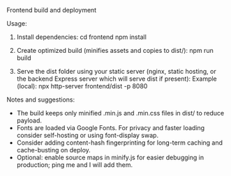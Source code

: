 Frontend build and deployment

Usage:

1. Install dependencies:
   cd frontend
   npm install

2. Create optimized build (minifies assets and copies to dist/):
   npm run build

3. Serve the dist folder using your static server (nginx, static hosting, or the backend Express server which will serve dist if present):
   Example (local): npx http-server frontend/dist -p 8080

Notes and suggestions:
- The build keeps only minified .min.js and .min.css files in dist/ to reduce payload.
- Fonts are loaded via Google Fonts. For privacy and faster loading consider self-hosting or using font-display swap.
- Consider adding content-hash fingerprinting for long-term caching and cache-busting on deploy.
- Optional: enable source maps in minify.js for easier debugging in production; ping me and I will add them.
